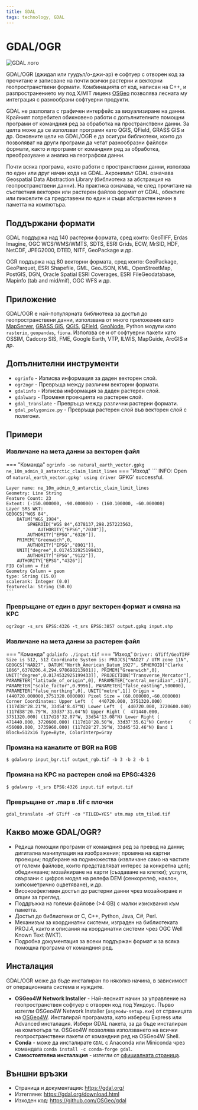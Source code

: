 ```yaml
---
title: GDAL
tags: technology, GDAL
---
```


# GDAL/OGR

![GDAL лого](./img/gdal_logo.png)

GDAL/OGR (джидал или гуудъл/о-джи-ар) e софтуер с отворен код за прочитане и записване на почти всички растерни и векторни геопространствени формати.
Комбинацията от код, написан на C++, и разпространението му под X/MIT лиценз [OSGeo](../organizations/osgeo.md) позволява лесната му интеграция с разнообрани софтуерни продукти.

GDAL не разполага с графичен интерфейс за визуализиране на данни.
Крайният потребител обикновено работи с допълнителните помощни програми от командния ред за обработка на пространствени данни.
За целта може да се използват програми като QGIS, QField, GRASS GIS и др.
Основните цели на GDAL/OGR е да осигури библиотеки, които да позволяват на други програми да четат разнообразни файлови формати, както и програми от командния ред за обработка, преобразуване и анализ на географски данни.

Почти всяка програма, която работи с пространствени данни, използва по един или друг начин кода на GDAL.
Акронимът GDAL означава Geospatial Data Abstraction Library (библиотека за абстракция на геопространствени данни).
На практика означава, че след прочитане на съответния векторен или растерен файлов формат от GDAL, обектите или пикселите са представени по един и същи абстрактен начин в паметта на компютъра.


## Поддържани формати

GDAL поддържа над 140 растерни формата, сред които: GeoTIFF, Erdas Imagine, OGC WCS/WMS/WMTS, SDTS, ESRI Grids, ECW, MrSID, HDF, NetCDF, JPEG2000, DTED, NITF, GeoPackage и др.

OGR поддържа над 80 векторни формата, сред които: GeoPackage, GeoParquet, ESRI Shapefile, GML, GeoJSON, KML, OpenStreetMap, PostGIS, DGN, Oracle Spatial ESRI Coverages, ESRI FileGeodatabase, Mapinfo (tab and mid/mif), OGC WFS и др.


## Приложение

GDAL/OGR е най-популярната библиотека за достъп до геопространствени данни, използвана от много приложения като [MapServer](./mapserver.md), [GRASS GIS](./grass.md), [QGIS](./qgis.md), [QField](./qfield.md), [GeoNode](./geonode.md), Python модули като `rasterio`, `geopandas`, `fiona`. Използва се и от софтуерни пакети като OSSIM, Cadcorp SIS, FME, Google Earth, VTP, ILWIS, MapGuide, ArcGIS и др.


## Допълнителни инструменти

- `ogrinfo` - Изписва информация за даден векторен слой.
- `ogr2ogr` - Превръща между различни векторни формати.
- `gdalinfo` - Изписва информация за даден растерен слой.
- `gdalwarp` - Променя проекцията на растерен слой.
- `gdal_translate` - Превръща между различни растерни формати.
- `gdal_polygonize.py` - Превръща растерен слой във векторен слой с полигони.


## Примери

### Извличане на мета данни за векторен файл

=== "Команда"
    ```
    ogrinfo -so natural_earth_vector.gpkg ne_10m_admin_0_antarctic_claim_limit_lines
    ```
=== "Изход"
    ```
    INFO: Open of `natural_earth_vector.gpkg'
         using driver `GPKG' successful.

    Layer name: ne_10m_admin_0_antarctic_claim_limit_lines
    Geometry: Line String
    Feature Count: 23
    Extent: (-150.000000, -90.000000) - (160.100000, -60.000000)
    Layer SRS WKT:
    GEOGCS["WGS 84",
        DATUM["WGS_1984",
            SPHEROID["WGS 84",6378137,298.257223563,
                AUTHORITY["EPSG","7030"]],
            AUTHORITY["EPSG","6326"]],
        PRIMEM["Greenwich",0,
            AUTHORITY["EPSG","8901"]],
        UNIT["degree",0.0174532925199433,
            AUTHORITY["EPSG","9122"]],
        AUTHORITY["EPSG","4326"]]
    FID Column = fid
    Geometry Column = geom
    type: String (15.0)
    scalerank: Integer (0.0)
    featurecla: String (50.0)
    ```


### Превръщане от един в друг векторен формат и смяна на КРС


<!-- TODO add sample output -->
```
ogr2ogr -s_srs EPSG:4326 -t_srs EPSG:3857 output.gpkg input.shp
```


### Извличане на мета данни за растерен файл

=== "Команда"
    ```
    gdalinfo ./input.tif
    ```
=== "Изход"
    ```
    Driver: GTiff/GeoTIFF
    Size is 512, 512
    Coordinate System is:
    PROJCS["NAD27 / UTM zone 11N",
        GEOGCS["NAD27",
            DATUM["North_American_Datum_1927",
                SPHEROID["Clarke 1866",6378206.4,294.978698213901]],
            PRIMEM["Greenwich",0],
            UNIT["degree",0.0174532925199433]],
        PROJECTION["Transverse_Mercator"],
        PARAMETER["latitude_of_origin",0],
        PARAMETER["central_meridian",-117],
        PARAMETER["scale_factor",0.9996],
        PARAMETER["false_easting",500000],
        PARAMETER["false_northing",0],
        UNIT["metre",1]]
    Origin = (440720.000000,3751320.000000)
    Pixel Size = (60.000000,-60.000000)
    Corner Coordinates:
    Upper Left  (  440720.000, 3751320.000) (117d38'28.21"W, 33d54'8.47"N)
    Lower Left  (  440720.000, 3720600.000) (117d38'20.79"W, 33d37'31.04"N)
    Upper Right (  471440.000, 3751320.000) (117d18'32.07"W, 33d54'13.08"N)
    Lower Right (  471440.000, 3720600.000) (117d18'28.50"W, 33d37'35.61"N)
    Center      (  456080.000, 3735960.000) (117d28'27.39"W, 33d45'52.46"N)
    Band 1 Block=512x16 Type=Byte, ColorInterp=Gray
    ```


### Промяна на каналите от BGR на RGB

<!-- TODO add sample output -->
```
$ gdalwarp input_bgr.tif output_rgb.tif -b 3 -b 2 -b 1
```


### Промяна на КРС на растерен слой на EPSG:4326

<!-- TODO add sample output -->
```
$ gdalwarp -t_srs EPSG:4326 input.tif output.tif
```


### Превръщане от .map в .tif с плочки

```
gdal_translate -of GTiff -co "TILED=YES" utm.map utm_tiled.tif
```


## Какво може GDAL/OGR?

- Редица помощни програми от командния ред за превод на данни; дигитална манипулация на изображения; промяна на картни проекции; подбиране на подмножества (извличане само на частите от големи файлове, които представляват интерес за конкретна цел); обединяване; мозайкиране на карти (създаване на клетки); услуги, свързани с цифров модел на релефа DEM (сенкорелеф, наклон, хипсометрично оцветяване), и др.
- Високоефективен достъп до растерни данни чрез мозайкиране и опции за преглед.
- Поддръжка на големи файлове (>4 GB) с малки изисквания към паметта.
- Достъп до библиотеки от C, C++, Python, Java, C#, Perl.
- Механизъм за координатни системи, изграден на библиотеката PROJ.4, както и описания на координатни системи чрез OGC Well Known Text (WKT).
- Подробна документация за всеки поддържан формат и за всяка помощна програма от командния ред.


## Инсталация

GDAL/OGR може да бъде инсталиран по няколко начина, в зависимост от операционната система и нуждите.

- **OSGeo4W Network Installer** - Най-лесният начин за управление на геопространствен софтуер с отворен код под Уиндоус. Първо изтегли OSGeo4W Network Installer (`osgeo4w-setup.exe`) от страницата на [OSGeo4W](https://trac.osgeo.org/osgeo4w/). Инсталирай програмата, като избереш Express или Advanced инсталация. Избери GDAL пакета, за да бъде инсталиран на компютъра ти. OSGeo4W позволява използването на всички геопространствени пакети от командния ред на OSGeo4W Shell.
- **Conda** - може да инсталирате `GDAL` с Anaconda или Miniconda чрез командата `conda install -c conda-forge gdal`.
- **Самостоятелна инсталация** - изтегли от [официалната страница](https://gdal.org/download.html).


## Външни връзки

- Страница и документация: https://gdal.org/
- Изтегляне: https://gdal.org/download.html
- Изходен код: https://github.com/OSGeo/gdal
